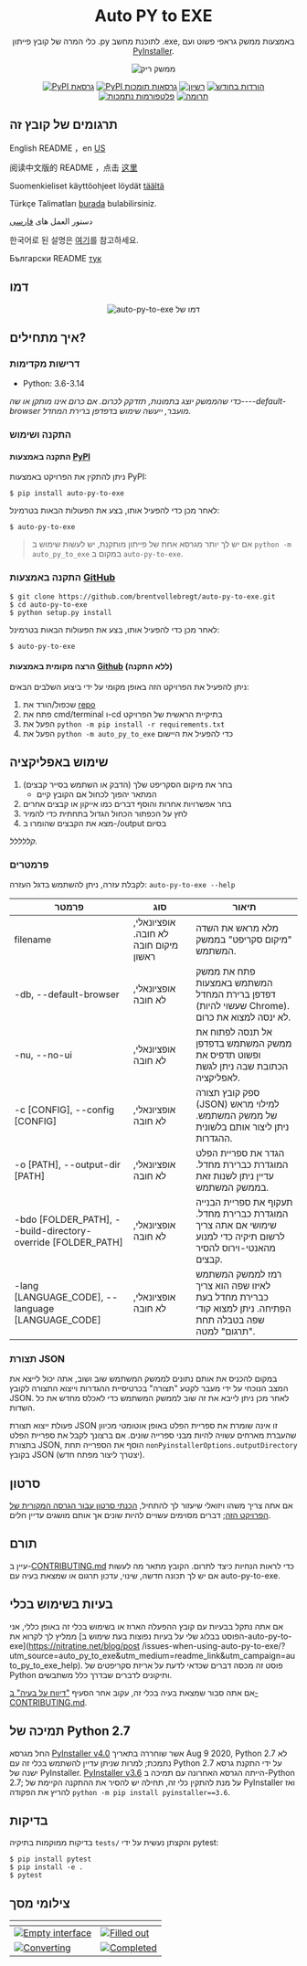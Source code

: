 <h1 align="center">Auto PY to EXE</h1>
<p align="center">כלי המרה של קובץ פייתון .py לתוכנת מחשב .exe, באמצעות ממשק גראפי פשוט ועם  <a href="https://pyinstaller.readthedocs.io/en/stable/index.html">PyInstaller</a>.</p>

<p align="center">
    <img src="https://nitratine.net/posts/auto-py-to-exe/feature.png" alt="ממשק ריק">
</p>

<p align="center">
    <a href="https://pypi.org/project/auto-py-to-exe/"><img src="https://img.shields.io/pypi/v/auto-py-to-exe.svg" alt="PyPI גרסאת"></a>
    <a href="https://pypi.org/project/auto-py-to-exe/"><img src="https://img.shields.io/pypi/pyversions/auto-py-to-exe.svg" alt="PyPI גרסאות תומכות"></a>
    <a href="https://pypi.org/project/auto-py-to-exe/"><img src="https://img.shields.io/pypi/l/auto-py-to-exe.svg" alt="רשיון"></a>
    <a href="https://pepy.tech/project/auto-py-to-exe"><img src="https://static.pepy.tech/badge/auto-py-to-exe/month" alt="הורדות בחודש"></a>
    <a href="https://pyinstaller.readthedocs.io/en/stable/requirements.html"><img src="https://img.shields.io/badge/platform-windows%20%7C%20linux%20%7C%20macos-lightgrey" alt="פלטפורמות נתמכות"></a>
    <a href="https://www.buymeacoffee.com/brentvollebregt"><img src="https://img.shields.io/badge/-buy_me_a%C2%A0beer-gray?logo=buy-me-a-coffee" alt="תרומה"></a>
</p>

## תרגומים של קובץ זה

English README ，en [US](./README.md)

阅读中文版的 README ，点击 [这里](./README-Chinese.md)

Suomenkieliset käyttöohjeet löydät [täältä](./README-Finnish.md)

Türkçe Talimatları [burada](./README-Turkish.md) bulabilirsiniz.

دستور العمل های [فارسی](./README-Persian.md)

한국어로 된 설명은 [여기](./README-Korean.md)를 참고하세요.

Български README [тук](README-Bulgarian.md)

## דמו

<p align="center">
    <img src="https://nitratine.net/posts/auto-py-to-exe/auto-py-to-exe-demo.gif" alt="auto-py-to-exe דמו של">
</p>

## איך מתחילים?

### דרישות מקדימות

- Python: 3.6-3.14

_כדי שהממשק יוצג בתמונות, תזדקק לכרום. אם כרום אינו מותקן או שה----default-browser מועבר, ייעשה שימוש בדפדפן ברירת המחדל._

### התקנה ושימוש

#### התקנה באמצעות [PyPI](https://pypi.org/project/auto-py-to-exe/)

ניתן להתקין את הפרויקט באמצעות PyPI:

```
$ pip install auto-py-to-exe
```

לאחר מכן כדי להפעיל אותו, בצע את הפעולות הבאות בטרמינל:

```
$ auto-py-to-exe
```

> אם יש לך יותר מגרסא אחת של פייתון מותקנת, יש לעשות שימוש ב `python -m auto_py_to_exe` במקום ב `auto-py-to-exe`.

### התקנה באמצעות [GitHub](https://github.com/brentvollebregt/auto-py-to-exe)

```
$ git clone https://github.com/brentvollebregt/auto-py-to-exe.git
$ cd auto-py-to-exe
$ python setup.py install
```

לאחר מכן כדי להפעיל אותו, בצע את הפעולות הבאות בטרמינל:

```
$ auto-py-to-exe
```

#### הרצה מקומית באמצעות [Github](https://github.com/brentvollebregt/auto-py-to-exe) (ללא התקנה)

ניתן להפעיל את הפרויקט הזה באופן מקומי על ידי ביצוע השלבים הבאים:

1. שכפול/הורד את [repo](https://github.com/brentvollebregt/auto-py-to-exe)
2. פתח את cmd/terminal ו-cd בתיקיית הראשית של הפרויקט
3. הפעל את `python -m pip install -r requirements.txt`
4. הפעל את `python -m auto_py_to_exe` כדי להפעיל את היישום

## שימוש באפליקציה

1. בחר את מיקום הסקריפט שלך (הדבק או השתמש בסייר קבצים)
   - המתאר יהפוך לכחול אם הקובץ קיים
2. בחר אפשרויות אחרות והוסף דברים כמו אייקון או קבצים אחרים
3. לחץ על הכפתור הכחול הגדול בתחתית כדי להמיר
4. מצא את הקבצים שהומרו ב-/output בסיום

_קללללל._

### פרמטרים

לקבלת עזרה, ניתן להשתמש בדגל העזרה: `auto-py-to-exe --help`

| פרמטר                                                        | סוג                                   | תיאור                                                                                                          |
| ------------------------------------------------------------ | ------------------------------------- | -------------------------------------------------------------------------------------------------------------- |
| filename                                                     | אופציונאלי, לא חובה. מיקום חובה ראשון | מלא מראש את השדה "מיקום סקריפט" בממשק המשתמש.                                                                  |
| -db, --default-browser                                       | אופציונאלי, לא חובה                   | פתח את ממשק המשתמש באמצעות דפדפן ברירת המחדל (שעשוי להיות Chrome). לא ינסה למצוא את כרום.                      |
| -nu, --no-ui                                                 | אופציונאלי, לא חובה                   | אל תנסה לפתוח את ממשק המשתמש בדפדפן ופשוט תדפיס את הכתובת שבה ניתן לגשת לאפליקציה.                             |
| -c [CONFIG], --config [CONFIG]                               | אופציונאלי, לא חובה                   | ספק קובץ תצורה (JSON) למילוי מראש של ממשק המשתמש. ניתן ליצור אותם בלשונית ההגדרות.                             |
| -o [PATH], --output-dir [PATH]                               | אופציונאלי, לא חובה                   | הגדר את ספריית הפלט המוגדרת כברירת מחדל. עדיין ניתן לשנות זאת בממשק המשתמש.                                    |
| -bdo [FOLDER_PATH], --build-directory-override [FOLDER_PATH] | אופציונאלי, לא חובה                   | תעקוף את ספריית הבנייה המוגדרת כברירת מחדל. שימושי אם אתה צריך לרשום תיקיה כדי למנוע מהאנטי-וירוס להסיר קבצים. |
| -lang [LANGUAGE_CODE], --language [LANGUAGE_CODE]            | אופציונאלי, לא חובה                   | רמז לממשק המשתמש לאיזו שפה הוא צריך כברירת מחדל בעת הפתיחה. ניתן למצוא קודי שפה בטבלה תחת "תרגום" למטה.        |

### תצורת JSON

במקום להכניס את אותם נתונים לממשק המשתמש שוב ושוב, אתה יכול לייצא את המצב הנוכחי על ידי מעבר לקטע "תצורה" בכרטיסיית ההגדרות וייצוא התצורה לקובץ JSON. לאחר מכן ניתן לייבא את זה שוב לממשק המשתמש כדי לאכלס מחדש את כל השדות.

פעולת ייצוא תצורת JSON זו אינה שומרת את ספריית הפלט באופן אוטומטי מכיוון שהעברת מארחים עשויה להיות מבני ספרייה שונים. אם ברצונך לקבל את ספריית הפלט בתצורת JSON, הוסף את הספרייה תחת `nonPyinstallerOptions.outputDirectory` בקובץ JSON (יצטרך ליצור מפתח חדש).

## סרטון

אם אתה צריך משהו ויזואלי שיעזור לך להתחיל, [הכנתי סרטון עבור הגרסה המקורית של הפרויקט הזה](https://youtu.be/OZSZHmWSOeM); דברים מסוימים עשויים להיות שונים אך אותם מושגים עדיין חלים.

## תורם

עיין ב-[CONTRIBUTING.md](./CONTRIBUTING.md) כדי לראות הנחיות כיצד לתרום. הקובץ מתאר מה לעשות אם יש לך תכונה חדשה, שינוי, עדכון תרגום או שמצאת בעיה עם auto-py-to-exe.

## בעיות בשימוש בכלי

אם אתה נתקל בבעיות עם קובץ ההפעלה הארוז או בשימוש בכלי זה באופן כללי, אני ממליץ לך לקרוא את [הפוסט בבלוג שלי על בעיות נפוצות בעת שימוש ב-auto-py-to-exe](https://nitratine.net/blog/post /issues-when-using-auto-py-to-exe/?utm_source=auto_py_to_exe&utm_medium=readme_link&utm_campaign=auto_py_to_exe_help). פוסט זה מכסה דברים שכדאי לדעת על אריזת סקריפטים של Python ותיקונים לדברים שבדרך כלל משתבשים.

אם אתה סבור שמצאת בעיה בכלי זה, עקוב אחר הסעיף ["דיווח על בעיה" ב-CONTRIBUTING.md](./CONTRIBUTING.md#reporting-an-issue).

## תמיכה של Python 2.7

החל מגרסא [PyInstaller v4.0](https://github.com/pyinstaller/pyinstaller/releases/tag/v4.0) אשר שוחררה בתאריך Aug 9 2020, Python 2.7 לא נתמכת; למרות שניתן עדיין להשתמש בכלי זה עם Python 2.7 על ידי התקנת גרסא ישנה של PyInstaller. [PyInstaller v3.6](https://github.com/pyinstaller/pyinstaller/releases/tag/v3.6) הייתה הגרסא האחרונה עם תמיכה ב-Python 2.7;
על מנת להתקין כלי זה, תחילה יש להסיר את ההתקנה הקיימת של PyInstaller ואז להריץ את הפקודה `python -m pip install pyinstaller==3.6`.

## בדיקות

בדיקות ממוקמות בתיקיה `tests/` והקצתן נעשית על ידי pytest:

```
$ pip install pytest
$ pip install -e .
$ pytest
```

## צילומי מסך

| <!-- -->                                                                                                                                             | <!-- -->                                                                                                                              |
| ---------------------------------------------------------------------------------------------------------------------------------------------------- | ------------------------------------------------------------------------------------------------------------------------------------- |
| [![Empty interface](https://nitratine.net/posts/auto-py-to-exe/empty-interface.png)](https://nitratine.net/posts/auto-py-to-exe/empty-interface.png) | [![Filled out](https://nitratine.net/posts/auto-py-to-exe/filled-out.png)](https://nitratine.net/posts/auto-py-to-exe/filled-out.png) |
| [![Converting](https://nitratine.net/posts/auto-py-to-exe/converting.png)](https://nitratine.net/posts/auto-py-to-exe/converting.png)                | [![Completed](https://nitratine.net/posts/auto-py-to-exe/completed.png)](https://nitratine.net/posts/auto-py-to-exe/completed.png)    |
